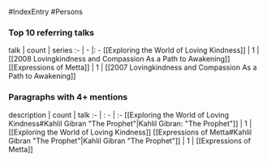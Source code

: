 #IndexEntry #Persons

### Top 10 referring talks
talk | count | series
:- | - |: -
[[Exploring the World of Loving Kindness]] | 1 | [[2008 Lovingkindness and Compassion As a Path to Awakening]]
[[Expressions of Metta]] | 1 | [[2007 Lovingkindness and Compassion As a Path to Awakening]]

### Paragraphs with 4+ mentions
description | count | talk
:- | : - | :-
[[Exploring the World of Loving Kindness#Kahlil Gibran "The Prophet"\|Kahlil Gibran: "The Prophet"]] | 1 | [[Exploring the World of Loving Kindness]]
[[Expressions of Metta#Kahlil Gibran "The Prophet"\|Kahlil Gibran "The Prophet"]] | 1 | [[Expressions of Metta]]

